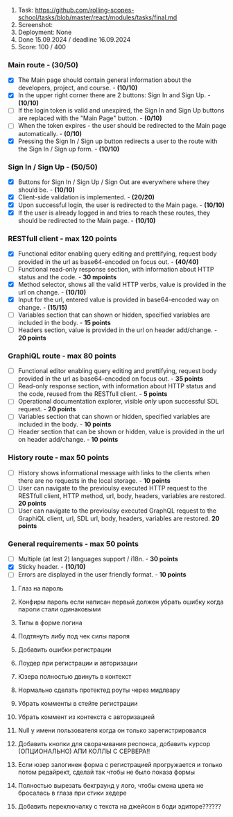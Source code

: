 1. Task: https://github.com/rolling-scopes-school/tasks/blob/master/react/modules/tasks/final.md
2. Screenshot:
3. Deployment: None
4. Done 15.09.2024 / deadline 16.09.2024
5. Score: 100 / 400

### Main route - (30/50)

- [x] The Main page should contain general information about the developers, project, and course. - **(10/10)**
- [x] In the upper right corner there are 2 buttons: Sign In and Sign Up. - **(10/10)**
- [ ] If the login token is valid and unexpired, the Sign In and Sign Up buttons are replaced with the "Main Page" button. - **(0/10)**
- [ ] When the token expires - the user should be redirected to the Main page automatically. - **(0/10)**
- [x] Pressing the Sign In / Sign up button redirects a user to the route with the Sign In / Sign up form. - **(10/10)**

### Sign In / Sign Up - (50/50)

- [x] Buttons for Sign In / Sign Up / Sign Out are everywhere where they should be. - **(10/10)**
- [x] Client-side validation is implemented. - **(20/20)**
- [x] Upon successful login, the user is redirected to the Main page. - **(10/10)**
- [x] If the user is already logged in and tries to reach these routes, they should be redirected to the Main page. - **(10/10)**

### RESTfull client - max 120 points

- [x] Functional editor enabling query editing and prettifying, request body provided in the url as base64-encoded on focus out. - **(40/40)**
- [ ] Functional read-only response section, with information about HTTP status and the code. - **30 mpoints**
- [x] Method selector, shows all the valid HTTP verbs, value is provided in the url on change. - **(10/10)**
- [x] Input for the url, entered value is provided in base64-encoded way on change. - **(15/15)**
- [ ] Variables section that can shown or hidden, specified variables are included in the body. - **15 points**
- [ ] Headers section, value is provided in the url on header add/change. - **20 points**

### GraphiQL route - max 80 points

- [ ] Functional editor enabling query editing and prettifying, request body provided in the url as base64-encoded on focus out. - **35 points**
- [ ] Read-only response section, with information about HTTP status and the code, reused from the RESTfull client. - **5 points**
- [ ] Operational documentation explorer, visible _only_ upon successful SDL request. - **20 points**
- [ ] Variables section that can shown or hidden, specified variables are included in the body. - **10 points**
- [ ] Header section that can be shown or hidden, value is provided in the url on header add/change. - **10 points**

### History route - max 50 points

- [ ] History shows informational message with links to the clients when there are no requests in the local storage. - **10 points**
- [ ] User can navigate to the previoulsy executed HTTP request to the RESTfull client, HTTP method, url, body, headers, variables are restored. **20 points**
- [ ] User can navigate to the previoulsy executed GraphQL request to the GraphiQL client, url, SDL url, body, headers, variables are restored. **20 points**

### General requirements - max 50 points

- [ ] Multiple (at lest 2) languages support / i18n. - **30 points**
- [x] Sticky header. - **(10/10)**
- [ ] Errors are displayed in the user friendly format. - **10 points**

1. Глаз на пароль
2. Конфирм пароль если написан первый должен убрать ошибку когда пароли стали одинаковыми
3. Типы в форме логина
4. Подтянуть либу под чек силы пароля

5. Добавить ошибки регистрации
6. Лоудер при регистрации и авторизации
7. Юзера полностью двинуть в контекст

8. Нормально сделать протектед роуты через мидлвару
9. Убрать комменты в стейте регистрации
10. Убрать коммент из контекста с авторизацией
11. Null у имени пользователя когда он только зарегистрировался

12. Добавить кнопки для сворачивания респонса, добавить курсор (ОПЦИОНАЛЬНО)
    АПИ КОЛЛЫ С СЕРВЕРА!!
13. Если юзер залогинен форма с регистрацией прогружается и только потом редайрект, сделай так чтобы не было показа формы
14. Полностью вырезать бекграунд у лого, чтобы смена цвета не бросалась в глаза при стики хедере
15. Добавить переключалку с текста на джейсон в боди эдиторе??????
